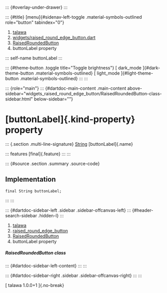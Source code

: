 ::: {#overlay-under-drawer}
:::

::: {#title}
[menu]{#sidenav-left-toggle .material-symbols-outlined role="button"
tabindex="0"}

1.  [talawa](../../index.html)
2.  [widgets/raised_round_edge_button.dart](../../widgets_raised_round_edge_button/)
3.  [RaisedRoundedButton](../../widgets_raised_round_edge_button/RaisedRoundedButton-class.html)
4.  buttonLabel property

::: self-name
buttonLabel
:::

::: {#theme-button .toggle title="Toggle brightness"}
[ dark_mode ]{#dark-theme-button .material-symbols-outlined} [
light_mode ]{#light-theme-button .material-symbols-outlined}
:::
:::

::: {role="main"}
::: {#dartdoc-main-content .main-content above-sidebar="widgets_raised_round_edge_button/RaisedRoundedButton-class-sidebar.html" below-sidebar=""}
<div>

# [buttonLabel]{.kind-property} property

</div>

::: {.section .multi-line-signature}
[String](https://api.flutter.dev/flutter/dart-core/String-class.html)
[buttonLabel]{.name}

::: features
[final]{.feature}
:::
:::

::: {#source .section .summary .source-code}
## Implementation

``` language-dart
final String buttonLabel;
```
:::
:::

::: {#dartdoc-sidebar-left .sidebar .sidebar-offcanvas-left}
::: {#header-search-sidebar .hidden-l}
:::

1.  [talawa](../../index.html)
2.  [raised_round_edge_button](../../widgets_raised_round_edge_button/)
3.  [RaisedRoundedButton](../../widgets_raised_round_edge_button/RaisedRoundedButton-class.html)
4.  buttonLabel property

##### RaisedRoundedButton class

::: {#dartdoc-sidebar-left-content}
:::
:::

::: {#dartdoc-sidebar-right .sidebar .sidebar-offcanvas-right}
:::
:::

[ talawa 1.0.0+1 ]{.no-break}

